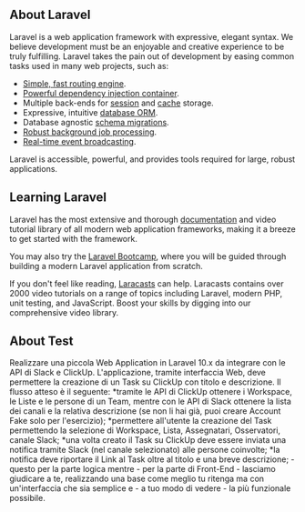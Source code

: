 ## About Laravel

Laravel is a web application framework with expressive, elegant syntax. We believe development must be an enjoyable and creative experience to be truly fulfilling. Laravel takes the pain out of development by easing common tasks used in many web projects, such as:

- [Simple, fast routing engine](https://laravel.com/docs/routing).
- [Powerful dependency injection container](https://laravel.com/docs/container).
- Multiple back-ends for [session](https://laravel.com/docs/session) and [cache](https://laravel.com/docs/cache) storage.
- Expressive, intuitive [database ORM](https://laravel.com/docs/eloquent).
- Database agnostic [schema migrations](https://laravel.com/docs/migrations).
- [Robust background job processing](https://laravel.com/docs/queues).
- [Real-time event broadcasting](https://laravel.com/docs/broadcasting).

Laravel is accessible, powerful, and provides tools required for large, robust applications.

## Learning Laravel

Laravel has the most extensive and thorough [documentation](https://laravel.com/docs) and video tutorial library of all modern web application frameworks, making it a breeze to get started with the framework.

You may also try the [Laravel Bootcamp](https://bootcamp.laravel.com), where you will be guided through building a modern Laravel application from scratch.

If you don't feel like reading, [Laracasts](https://laracasts.com) can help. Laracasts contains over 2000 video tutorials on a range of topics including Laravel, modern PHP, unit testing, and JavaScript. Boost your skills by digging into our comprehensive video library.

## About Test

Realizzare una piccola Web Application in Laravel 10.x da integrare con le API di Slack e ClickUp. 
L'applicazione, tramite interfaccia Web, deve permettere la creazione di un Task su ClickUp con titolo e descrizione. Il flusso atteso è il seguente:
*tramite le API di ClickUp ottenere i Workspace, le Liste e le persone di un Team, mentre con le API di Slack ottenere la lista dei canali e la relativa descrizione (se non li hai già, puoi creare Account Fake solo per l'esercizio);
*permettere all'utente la creazione del Task permettendo la selezione di Workspace, Lista, Assegnatari, Osservatori, canale Slack;
*una volta creato il Task su ClickUp deve essere inviata una notifica tramite Slack (nel canale selezionato) alle persone coinvolte;
*la notifica deve riportare il Link al Task oltre al titolo e una breve descrizione;
-questo per la parte logica mentre - per la parte di Front-End - lasciamo giudicare a te, realizzando una base come meglio tu ritenga ma con un'interfaccia che sia semplice e - a tuo modo di vedere - la più funzionale possibile.
